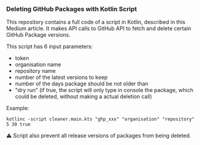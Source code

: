 ### Deleting GitHub Packages with Kotlin Script

This repository contains a full code of a script in Kotlin, described in this Medium article. It makes API calls to GitHub API to fetch and delete certain GitHub Package versions.

This script has 6 input parameters:
- token
- organisation name
- repository name
- number of the latest versions to keep
- number of the days package should be not older than
- "dry run" (if true, the script will only type in console the package, which could be deleted, without making a actual deletion call)

Example:
```
kotlinc -script cleaner.main.kts "ghp_xxx" "organisation" "repository" 5 30 true
```

⚠️ Script also prevent all release versions of packages from being deleted. 
